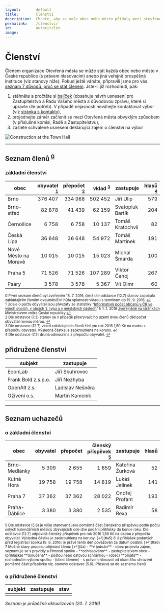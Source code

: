 ```yaml
---
layout:       default
title:        Členství
description:  Chcete, aby se vaše obec nebo město přidaly mezi otevřená města?
permalink:    /clenstvi/
id:           autocircles
image:
---
```


# Členství
Členem organizace Otevřená města se může stát každá obec nebo město v České republice (s právem hlasovacím) anebo jiná veřejně prospěšná instituce (viz stanovy níže). Pokud ještě váháte, připravili jsme pro vás [seznam 7 důvodů, proč se stát členem](/clenstvi/motivace/). Jste-li již rozhodnuti, pak:

1. stáhněte a pročtěte si [balíček](/balicek/) (obsahuje návrh usnesení pro Zastupitelstvo a Radu Vašeho města a důvodovou zprávu, které si upravte dle potřeb). V případě nejasností neváhejte kontaktovat výbor (viz [stránka s kontakty](/kontakty/)),
2. projednejte záměr začlenit se mezi Otevřená města obvyklým způsobem (v příslušné komisi, Radě a Zastupitelstvu),
3. zašlete schválené usnesení deklarující zájem o členství na výbor

![Construction at the Town Hall](/media/thumbnails/construction.jpg)

----

## Seznam členů <sup id="a0">[0](#f0)</sup>

### základní členství

obec | obyvatel <sup id="a1">[1](#f1)</sup> | přepočet <sup id="a2">[2](#f2)</sup> | vklad <sup id="a3">[3](#f3)</sup> | zastupuje | hlasů <sup id="a4">[4](#f4)</sup>
--- | ---:| ---:| ---:| --- | ---:
Brno | 376 407 | 334 968 | 502 452 | Jiří Ulip | 579
Brno-střed | 82 878 | 41 439 | 62 159 | Svatopluk Bartík | 204
Černošice | 6 758 | 6 758 | 10 137 | Tomáš Kratochvíl | 82
Česká Lípa | 36 648 | 36 648 | 54 972 | Tomáš Martínek | 191
Nové Město na Moravě | 10 015 | 10 015 | 15 023 | Michal Šmarda | 100
Praha 5 | 71 526 | 71 526 | 107 289 | Viktor Čahoj | 267
Psáry | 3 578 | 3 578 | 5 367 | Vít Olmr | 60

<sup><span id="f0">0</span> První seznam členů byl zveřejněn 18. 7. 2016, čímž dle odstavce (12.7) stanov započala zakládajícím členům dvouměsíční lhůta splatnosti vkladu s termínem do 19. 9. 2016. [↩](#a0)  
<span id="f1">1</span> Údaje o počtu obyvatel jsou převzaty ze statistiky "[Informativní počet občanů v ČR ve všech obcích, v obcích 3. typu a v městských částech](http://www.mvcr.cz/soubor/pocty-obyvatel-v-obcich-cr-pocet-obyvatel-k-1-1-2016-xls.aspx)" k 1. 1. 2016 [zveřejněné na stránkách](http://www.mvcr.cz/clanek/statistiky-pocty-obyvatel-v-obcich.aspx) Ministrstvem vnitra České republiky [↩](#a1)   
<span id="f2">2</span> Dle odstavce (7.3) stanov se v případě překrývajícího uzemí dvou členů dělí počet obyvatel rovnou měrou. [↩](#a2)   
<span id="f3">3</span> Dle odstavce (12.7) vklad zakládajících členů činí pro rok 2016 1,50 Kč na osobu z přepočtu obyvatel. Výsledná částka je zaokrouhlena na koruny. [↩](#a3)   
<span id="f4">4</span> Dle odstavce (7.2) druhá odmocnina z přepočtu obyvatel. [↩](#a4)</sup>

## přidružené členství

subjekt | zastupuje
--- | ---
EconLab | Jiří Skuhrovec
Frank Bold z.s.p.o. | Jiří Nezhyba
OpenAlt z.s. | Ladislav Nešněra
Oživení o.s. | Martin Kameník

----

## Seznam uchazečů

### o základní členství

obec | obyvatel | přepočet | členský příspěvek <sup id="a5">[5](#f5)</sup>  | zastupuje | hlasů | přihláška <sup id="a6">[6](#f6)</sup> | stav  <sup id="a7">[7](#f7)</sup>
--- | ---:| ---:| ---:| --- | ---:| --- | ---
Brno-Medlánky | 5 309 | 2 655 | 1 659 | Kateřina Žurková | 52 | červenec | přijata
Kutná Hora | 19 758 | 19 758 | 14 819 | Lukáš Jelínek | 141 | červen | přijata
Praha 7 | 37 362 | 37 362 | 28 022 | Ondřej Profant | 193 | červen | přijata
Praha-Ďáblice | 3 380 | 3 380 | 2 535 | Radimír Rexa | 58 | červen | přijata

<sup>
<span id="f5">5</span> Dle odstavce (5.6) je výše stanovena jako poměrná část členského příspěvku podle počtu celých kalendářních měsíců zbývajících ode dne podání přihlášky do konce roku. Dle odstavce (12.7) odpovídá členský příspěvek pro rok 2016 1,50 Kč na osobu z přepočtu obyvatel. Výsledná částka je zaokrouhlena na koruny. [↩](#a5)  
<span id="f6">6</span> U přihlášek podaných před registrací spolku (9. 6. 2016) je právě tento den považován za datum podání. [↩](#a6)  
<span id="f7">7</span> Možné stavy procesu přijímání členů: [↩](#a)  </sup>
<sup>
- **v jednání** - obec projevila zájem, seznamuje se s pravidly a činností spolku  
- **odhlasováno** - zastupitelstvem obce  
- (přihláška) **doručena** - poštou nebo datovou schránkou  
- (obec) **přijata** - rozhodnutím výboru spolku  
- (obec členem) - s právem hlasovat od okamžiku uhrazení poměrné části příspěvku viz. stanovy odstavec (5.6). Přesuvá se do seznamu členů  
</sup>

### o přidružené členství

subjekt | zastupuje | stav
--- | --- | ---
 |  |

*Seznam je průběžně aktualizován (20. 7. 2016)*
